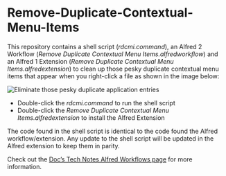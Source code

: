 Remove-Duplicate-Contextual-Menu-Items
======================================

This repository contains a shell script (*rdcmi.command*), an Alfred 2 Workflow (*Remove Duplicate Contextual Menu Items.alfredworkflow*) and an Alfred 1 Extension (*Remove Duplicate Contextual Menu Items.alfredextension*) to clean up those pesky duplicate contextual menu items that appear when you right-click a file as shown in the image below:

![Eliminate those pesky duplicate application entries](http://2.bp.blogspot.com/-lU3_R1CRxjk/UIb0mkMR6kI/AAAAAAABDEQ/VT4BCpg08v8/s1600/alfred-icon.png)

* Double-click the *rdcmi.command* to run the shell script
* Double-click the *Remove Duplicate Contextual Menu Items.alfredextension* to install the Alfred Extension

The code found in the shell script is identical to the code found the Alfred workflow/extension. Any update to the shell script will be updated in the Alfred extension to keep them in parity.

Check out the [Doc’s Tech Notes Alfred Workflows page](http://www.docstechnotes.com/p/alfred-extensions.html) for more information.
